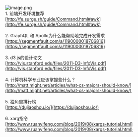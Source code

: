 ![image.png](https://cdn.nlark.com/yuque/0/2020/png/132503/1605584133265-f0bac3f0-62a1-4762-bb2b-f3a84a9dc7e0.png#height=720&id=L5hsa&margin=%5Bobject%20Object%5D&name=image.png&originHeight=720&originWidth=1080&originalType=binary&size=1615736&status=done&style=none&width=1080)<br />1. 前端开发环境推荐<br />[http://fe.surge.sh/guide/Command.html#awk](http://fe.surge.sh/guide/Command.html#awk)<br />
<br />2. GraphQL 和 Apollo为什么能帮助地完成开发需求<br />[https://segmentfault.com/a/1190000018706816](https://segmentfault.com/a/1190000018706816)<br />
<br />3. d3.js的设计论文<br />[http://vis.stanford.edu/files/2011-D3-InfoVis.pdf](http://vis.stanford.edu/files/2011-D3-InfoVis.pdf)<br />
<br />4. 计算机科学专业应该掌握些什么？<br />[http://matt.might.net/articles/what-cs-majors-should-know/](http://matt.might.net/articles/what-cs-majors-should-know/)<br />
<br />5. 独角兽排行榜 <br />[https://dujiaoshou.io/](https://dujiaoshou.io/)<br />
<br />6. xarg指令<br />[http://www.ruanyifeng.com/blog/2019/08/xargs-tutorial.html](http://www.ruanyifeng.com/blog/2019/08/xargs-tutorial.html)
